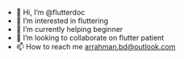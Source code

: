 - 👋 Hi, I’m @flutterdoc
- 👀 I’m interested in fluttering
- 🌱 I’m currently helping beginner
- 💞️ I’m looking to collaborate on flutter patient
- 📫 How to reach me arrahman.bd@outlook.com

<!---
flutterdoc/flutterdoc is a ✨ special ✨ repository because its `README.md` (this file) appears on your GitHub profile.
You can click the Preview link to take a look at your changes.
--->
